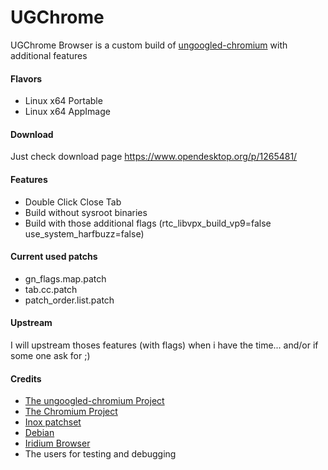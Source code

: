 # UGChrome
UGChrome Browser is a custom build of [ungoogled-chromium](//github.com/Eloston/ungoogled-chromium/) with additional features

#### Flavors 
- Linux x64 Portable
- Linux x64 AppImage

#### Download 
Just check download page https://www.opendesktop.org/p/1265481/

#### Features 
- Double Click Close Tab
- Build without sysroot binaries
- Build with those additional flags (rtc_libvpx_build_vp9=false use_system_harfbuzz=false)

#### Current used patchs
- gn_flags.map.patch
- tab.cc.patch
- patch_order.list.patch

#### Upstream 
I will upstream thoses features (with flags) when i have the time... and/or if some one ask for ;)

#### Credits
* [The ungoogled-chromium Project](//github.com/Eloston/ungoogled-chromium/)
* [The Chromium Project](//www.chromium.org/)
* [Inox patchset](//github.com/gcarq/inox-patchset)
* [Debian](//tracker.debian.org/pkg/chromium-browser)
* [Iridium Browser](//iridiumbrowser.de/)
* The users for testing and debugging

